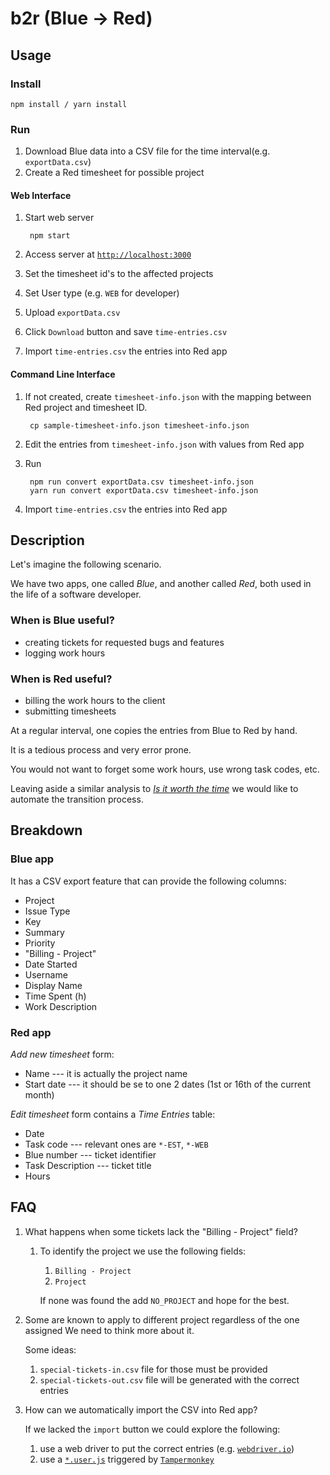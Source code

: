 # b2r (Blue -> Red)
## Usage

### Install

    npm install / yarn install

### Run

  1. Download Blue data into a CSV file for the time interval(e.g. `exportData.csv`)
  1. Create a Red timesheet for possible project
  
#### Web Interface
  1. Start web server
      
          npm start
          
  1. Access server at [`http://localhost:3000`](`http://localhost:3000`)
  1. Set the timesheet id's to the affected projects
  1. Set User type (e.g. `WEB` for developer)
  1. Upload `exportData.csv`
  1. Click `Download` button and save `time-entries.csv`
  1. Import `time-entries.csv` the entries into Red app

#### Command Line Interface  
  1. If not created, create `timesheet-info.json` with the mapping between Red project and timesheet ID.
          
          cp sample-timesheet-info.json timesheet-info.json
          
  1. Edit the entries from `timesheet-info.json` with values from Red app
  
  1. Run
  
          npm run convert exportData.csv timesheet-info.json
          yarn run convert exportData.csv timesheet-info.json

  1. Import `time-entries.csv` the entries into Red app
    

## Description

Let's imagine the following scenario.

We have two apps, one called _Blue_, and another called _Red_, both used
in the life of a software developer.

### When is Blue useful?

* creating tickets for requested bugs and features
* logging work hours

### When is Red useful?

* billing the work hours to the client
* submitting timesheets

At a regular interval, one copies the entries from Blue to Red by hand.

It is a tedious process and very error prone.

You would not want to forget some work hours, use wrong task codes, etc.

Leaving aside a similar analysis to [_Is it worth the time_](https://xkcd.com/1205/)
we would like to automate the transition process.

## Breakdown

### Blue app
It has a CSV export feature that can provide the following columns:

* Project
* Issue Type
* Key
* Summary
* Priority
* "Billing - Project"
* Date Started
* Username
* Display Name
* Time Spent (h)
* Work Description

### Red app

_Add new timesheet_ form:

* Name --- it is actually the project name
* Start date --- it should be se to one 2 dates (1st or 16th of the current month)

_Edit timesheet_ form contains a _Time Entries_ table:

* Date
* Task code --- relevant ones are `*-EST`, `*-WEB`
* Blue number --- ticket identifier
* Task Description --- ticket title
* Hours

## FAQ

1. What happens when some tickets lack the "Billing - Project" field?
    1. To identify the project we use the following fields:
       
        1. `Billing - Project`
        1. `Project`
       
       If none was found the add `NO_PROJECT` and hope for the best.

1. Some are known to apply to different project regardless of the one assigned
    We need to think more about it.
    
    Some ideas:

    1. `special-tickets-in.csv` file for those must be provided
    1. `special-tickets-out.csv` file will be generated with the correct entries

1. How can we automatically import the CSV into Red app?

    If we lacked the `import` button we could explore the following:
    
    1. use a web driver to put the correct entries (e.g. [`webdriver.io`](http://webdriver.io/))
    1. use a [`*.user.js`](https://github.com/OpenUserJs/OpenUserJS.org/wiki/Userscript-beginners-HOWTO) 
    triggered by [`Tampermonkey`](https://github.com/OpenUserJs/OpenUserJS.org/wiki/Tampermonkey-for-Chrome)
